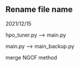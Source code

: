 ## Rename file name
2021/12/15

hpo_tuner.py --> main.py

main.py --> main_backup.py

merge NGCF method
